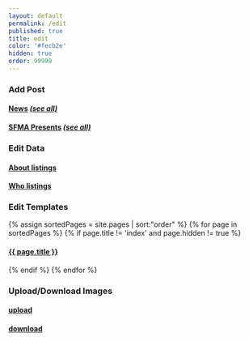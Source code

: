 ```yaml
---
layout: default
permalink: /edit
published: true
title: edit
color: '#fecb2e'
hidden: true
order: 99999
---
```


<p>
<h3>Add Post</h3>
<h4>
  <a href="http://prose.io/#san-francisco-music-alliance/sfmusicalliance.org/new/master/_news" target="_blank">News</a>
  <a href="http://prose.io/#san-francisco-music-alliance/sfmusicalliance.org/tree/master/_news" target="_blank"><i>(see all)</i></a>
</h4>
<h4>
  <a href="http://prose.io/#san-francisco-music-alliance/sfmusicalliance.org/new/master/_sfmapresents" target="_blank">SFMA Presents</a>
  <a href="http://prose.io/#san-francisco-music-alliance/sfmusicalliance.org/tree/master/_sfmapresents" target="_blank"><i>(see all)</i></a>
</h4>

<p>
<h3>Edit Data</h3>
<h4>
  <a href="http://prose.io/#san-francisco-music-alliance/sfmusicalliance.org/tree/master/_data/about" target="_blank">About listings</a>
</h4>

<h4>
  <a href="http://prose.io/#san-francisco-music-alliance/sfmusicalliance.org/tree/master/_data/who" target="_blank">Who listings</a>
</h4>
</p>

<p>
<h3>Edit Templates</h3>

{% assign sortedPages = site.pages | sort:"order" %}
{% for page in sortedPages %}
  {% if page.title !=  'index' and page.hidden != true %}
<h4><a href="http://prose.io/#san-francisco-music-alliance/sfmusicalliance.org/edit/master/{{ page.path }}" target="_blank">{{ page.title }}</a></h4>
  {% endif %}
{% endfor %}
</p>

<p>
<h3>Upload/Download Images</h3>

<h4>
  <a href="https://github.com/san-francisco-music-alliance/sfmusicalliance.org/upload/master/media" target="_blank">upload</a>
</h4>
<h4>
  <a href="https://github.com/san-francisco-music-alliance/sfmusicalliance.org/tree/master/media" target="_blank">download</a>
</h4>
</p>
